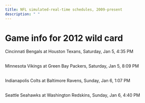 ```yaml
---
title: NFL simulated-real-time schedules, 2009-present
description: " "
---
```


# Game info for 2012 wild card

Cincinnati Bengals at Houston Texans, Saturday, Jan 5, 4:35 PM

<br/>Minnesota Vikings at Green Bay Packers, Saturday, Jan 5, 8:09 PM

<br/>Indianapolis Colts at Baltimore Ravens, Sunday, Jan 6, 1:07 PM

<br/>Seattle Seahawks at Washington Redskins, Sunday, Jan 6, 4:40 PM

